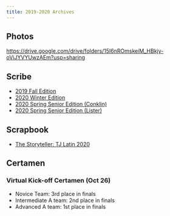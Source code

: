 ```yaml
---
title: 2019-2020 Archives
---
```


## Photos
<https://drive.google.com/drive/folders/15I6nROmskeiM_HBkjy-oViJYVYUwzAEm?usp=sharing>

## Scribe
- [2019 Fall Edition](https://issuu.com/thescribetjhsst/docs/2019-2020_fall_edition_4)
- [2020 Winter Edition](https://issuu.com/thescribetjhsst/docs/2019-2020_fall_edition_4)
- [2020 Spring Senior Edition (Conklin)](https://issuu.com/karensongtj/docs/tjhsst_springsenior1_karensong)
- [2020 Spring Senior Edition (Lister)](https://issuu.com/karensongtj/docs/tjhsst_springsenior2_karensong)

## Scrapbook
- [The Storyteller: TJ Latin 2020](https://issuu.com/tjhsst/docs/tj_scrapbook_2020__1_)

## Certamen
### Virtual Kick-off Certamen (Oct 26)
- Novice Team: 3rd place in finals
- Intermediate A team: 2nd place in finals
- Advanced A team: 1st place in finals